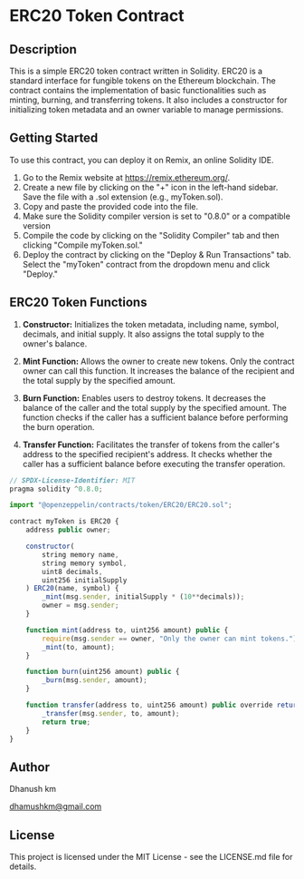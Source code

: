 # ERC20 Token Contract

## Description
This is a simple ERC20 token contract written in Solidity. ERC20 is a standard interface for fungible tokens on the Ethereum blockchain. The contract contains the implementation of basic functionalities such as minting, burning, and transferring tokens. It also includes a constructor for initializing token metadata and an owner variable to manage permissions.

## Getting Started

To use this contract, you can deploy it on Remix, an online Solidity IDE.

1. Go to the Remix website at https://remix.ethereum.org/.
2. Create a new file by clicking on the "+" icon in the left-hand sidebar. Save the file with a .sol extension (e.g., myToken.sol).
3. Copy and paste the provided code into the file.
4. Make sure the Solidity compiler version is set to "0.8.0" or a compatible version
5. Compile the code by clicking on the "Solidity Compiler" tab and then clicking "Compile myToken.sol."
6. Deploy the contract by clicking on the "Deploy & Run Transactions" tab. Select the "myToken" contract from the dropdown menu and click "Deploy."

## ERC20 Token Functions

1. **Constructor:** Initializes the token metadata, including name, symbol, decimals, and initial supply. It also assigns the total supply to the owner's balance.

2. **Mint Function:** Allows the owner to create new tokens. Only the contract owner can call this function. It increases the balance of the recipient and the total supply by the specified amount.

3. **Burn Function:** Enables users to destroy tokens. It decreases the balance of the caller and the total supply by the specified amount. The function checks if the caller has a sufficient balance before performing the burn operation.

4. **Transfer Function:** Facilitates the transfer of tokens from the caller's address to the specified recipient's address. It checks whether the caller has a sufficient balance before executing the transfer operation.

```javascript
// SPDX-License-Identifier: MIT
pragma solidity ^0.8.0;

import "@openzeppelin/contracts/token/ERC20/ERC20.sol";

contract myToken is ERC20 {
    address public owner;

    constructor(
        string memory name,
        string memory symbol,
        uint8 decimals,
        uint256 initialSupply
    ) ERC20(name, symbol) {
        _mint(msg.sender, initialSupply * (10**decimals));
        owner = msg.sender;
    }

    function mint(address to, uint256 amount) public {
        require(msg.sender == owner, "Only the owner can mint tokens.");
        _mint(to, amount);
    }

    function burn(uint256 amount) public {
        _burn(msg.sender, amount);
    }

    function transfer(address to, uint256 amount) public override returns (bool) {
        _transfer(msg.sender, to, amount);
        return true;
    }
}

```

## Author

Dhanush km

dhamushkm@gmail.com

## License

This project is licensed under the MIT License - see the LICENSE.md file for details.
